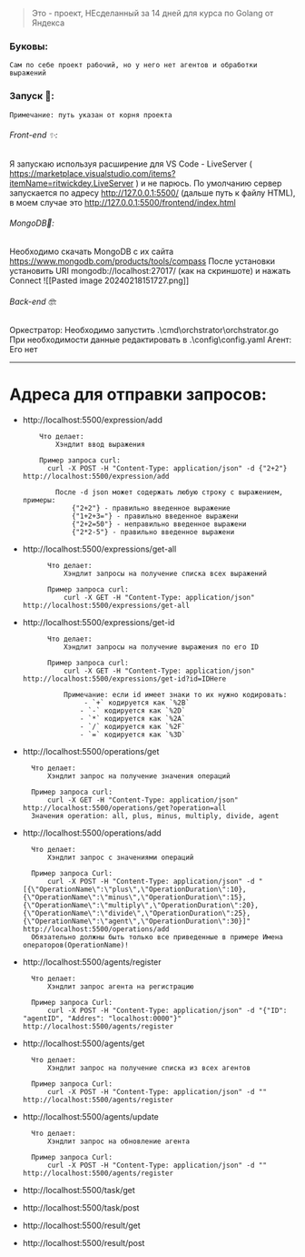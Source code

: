 >Это - проект, НЕсделанный за 14 дней для курса по Golang от Яндекса

### Буковы:
	Сам по себе проект рабочий, но у него нет агентов и обработки выражений

### Запуск 🤔:
	Примечание: путь указан от корня проекта 
###### Front-end ✨:
Я запускаю используя расширение для VS Code - LiveServer ( https://marketplace.visualstudio.com/items?itemName=ritwickdey.LiveServer ) и не парюсь. По умолчанию сервер запускается по адресу http://127.0.0.1:5500/  (дальше путь к файлу HTML), в моем случае это http://127.0.0.1:5500/frontend/index.html

###### MongoDB🥭:
Необходимо скачать MongoDB с их сайта https://www.mongodb.com/products/tools/compass
После установки установить URI mongodb://localhost:27017/ (как на скриншоте) и нажать Connect
![[Pasted image 20240218151727.png]]
###### Back-end 🤓:
Оркестратор:
	Необходимо запустить .\\cmd\\orchstrator\\orchstrator.go
	При необходимости данные редактировать в .\\config\\config.yaml
Агент:
	Его нет

------------------------------------------------------------------------------------------

# Адреса для отправки запросов:

- http://localhost:5500/expression/add
  
		  Что делает:
			  Хэндлит ввод выражения
		  
		  Пример запроса curl:
			curl -X POST -H "Content-Type: application/json" -d {"2+2"} http://localhost:5500/expression/add
			  
			  После -d json может содержать любую строку с выражением, примеры:
				  {"2+2"} - правильно введенное выражение
				  {"1+2+3="} - правильно введенное выражени
				  {"2+2=50"} - неправильно введенное выражени
				  {"2*2-5"} - правильно введенное выражени

- http://localhost:5500/expressions/get-all
  
			Что делает:
				Хэндлит запросы на получение списка всех выражений
			
			Пример запроса curl:
				curl -X GET -H "Content-Type: application/json" http://localhost:5500/expressions/get-all

- http://localhost:5500/expressions/get-id

			Что делает:
				Хэндлит запросы на получение выражения по его ID
			
			Пример запроса curl:
				curl -X GET -H "Content-Type: application/json" http://localhost:5500/expressions/get-id?id=IDHere
				
				Примечание: если id имеет знаки то их нужно кодировать:
					 - `+` кодируется как `%2B`
					- `-` кодируется как `%2D`
					- `*` кодируется как `%2A`
					- `/` кодируется как `%2F`
					- `=` кодируется как `%3D`

- http://localhost:5500/operations/get

		Что делает:
			Хэндлит запрос на получение значения операций
  
		Пример запроса curl:
			curl -X GET -H "Content-Type: application/json" http://localhost:5500/operations/get?operation=all
		Значения operation: all, plus, minus, multiply, divide, agent

- http://localhost:5500/operations/add

		Что делает:
			Хэндлит запрос с значениями операций

		Пример запроса Curl:
			curl -X POST -H "Content-Type: application/json" -d "[{\"OperationName\":\"plus\",\"OperationDuration\":10},{\"OperationName\":\"minus\",\"OperationDuration\":15},{\"OperationName\":\"multiply\",\"OperationDuration\":20},{\"OperationName\":\"divide\",\"OperationDuration\":25},{\"OperationName\":\"agent\",\"OperationDuration\":30}]" http://localhost:5500/operations/add
		Обязательно должны быть только все приведенные в примере Имена операторов(OperationName)!

- http://localhost:5500/agents/register
			
		Что делает:
			Хэндлит запрос агента на регистрацию

		Пример запроса Curl:
			curl -X POST -H "Content-Type: application/json" -d "{"ID": "agentID", "Addres": "localhost:0000"}" http://localhost:5500/agents/register

- http://localhost:5500/agents/get

		Что делает:
			Хэндлит запрос на получение списка из всех агентов

		Пример запроса Curl:
			curl -X POST -H "Content-Type: application/json" -d "" http://localhost:5500/agents/register

- http://localhost:5500/agents/update
			
		Что делает:
			Хэндлит запрос на обновление агента

		Пример запроса Curl:
			curl -X POST -H "Content-Type: application/json" -d "" http://localhost:5500/agents/register

- http://localhost:5500/task/get
-  http://localhost:5500/task/post


- http://localhost:5500/result/get
-  http://localhost:5500/result/post
